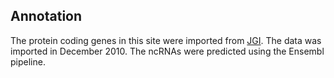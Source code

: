 Annotation
----------

The protein coding genes in this site were imported from
[JGI](http://genome.jgi.doe.gov/Phyra1_1/Phyra1_1.home.html). The data
was imported in December 2010. The ncRNAs were predicted using the
Ensembl pipeline.
